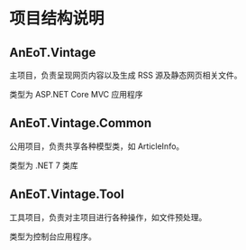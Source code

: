 # 项目结构说明

## AnEoT.Vintage 

主项目，负责呈现网页内容以及生成 RSS 源及静态网页相关文件。

类型为 ASP.NET Core MVC 应用程序

## AnEoT.Vintage.Common

公用项目，负责共享各种模型类，如 ArticleInfo。

类型为 .NET 7 类库

## AnEoT.Vintage.Tool

工具项目，负责对主项目进行各种操作，如文件预处理。

类型为控制台应用程序。